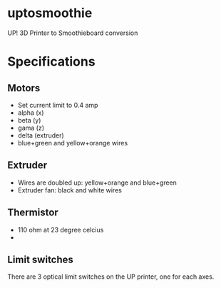 # uptosmoothie
UP! 3D Printer to Smoothieboard conversion

# Specifications

## Motors
* Set current limit to 0.4 amp
* alpha (x)
* beta (y)
* gama (z)
* delta (extruder)
 * blue+green and yellow+orange wires

## Extruder
 * Wires are doubled up: yellow+orange and blue+green
 * Extruder fan: black and white wires

## Thermistor
* 110 ohm at 23 degree celcius
* 

## Limit switches
There are 3 optical limit switches on the UP printer, one for each axes.
